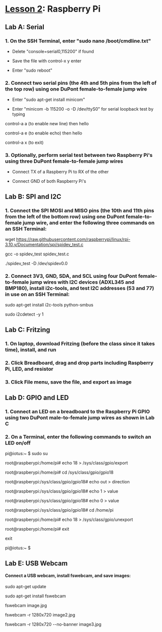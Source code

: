 # <a href="https://goo.gl/hRoMYW">Lesson 2</a>: Raspberry Pi

## Lab A: Serial

### 1. On the SSH Terminal, enter "sudo nano /boot/cmdline.txt"

* Delete "console=serial0,115200" if found

* Save the file with control-x y enter

* Enter "sudo reboot"

### 2. Connect two serial pins (the 4th and 5th pins from the left of the top row) using one DuPont female-to-female jump wire

* Enter "sudo apt-get install minicom"

* Enter "minicom -b 115200 -o -D /dev/ttyS0" for serial loopback test by typing

control-a a (to enable new line) then hello

control-a e (to enable echo) then hello

control-a x (to exit)

### 3. Optionally, perform serial test between two Raspberry Pi's using three DuPont female-to-female jump wires

* Connect TX of a Raspberry Pi to RX of the other

* Connect GND of both Raspberry Pi's

## Lab B: SPI and I2C

### 1. Connect the SPI MOSI and MISO pins (the 10th and 11th pins from the left of the bottom row) using one DuPont female-to-female jump wire, and enter the following three commands on an SSH Terminal:

wget https://raw.githubusercontent.com/raspberrypi/linux/rpi-3.10.y/Documentation/spi/spidev_test.c

gcc -o spidev_test spidev_test.c

./spidev_test -D /dev/spidev0.0

### 2. Connect 3V3, GND, SDA, and SCL using four DuPont female-to-female jump wires with I2C devices (ADXL345 and BMP180), install i2c-tools, and test I2C addresses (53 and 77) in use on an SSH Terminal:

sudo apt-get install i2c-tools python-smbus

sudo i2cdetect -y 1

## Lab C: Fritzing

### 1. On laptop, download Fritzing (before the class since it takes time), install, and run 

### 2. Click Breadboard, drag and drop parts including Raspberry Pi, LED, and resistor

### 3. Click File menu, save the file, and export as image

## Lab D: GPIO and LED

### 1. Connect an LED on a breadboard to the Raspberry Pi GPIO using two DuPont male-to-female jump wires as shown in Lab C

### 2. On a Terminal, enter the following commands to switch an LED on/off 

pi@iotus:~ $ sudo su

root@raspberypi:/home/pi# echo 18 > /sys/class/gpio/export

root@raspberypi:/home/pi# cd /sys/class/gpio/gpio18

root@raspberypi:/sys/class/gpio/gpio18# echo out > direction

root@raspberypi:/sys/class/gpio/gpio18# echo 1 > value

root@raspberypi:/sys/class/gpio/gpio18# echo 0 > value

root@raspberypi:/sys/class/gpio/gpio18# cd /home/pi

root@raspberypi:/home/pi# echo 18 > /sys/class/gpio/unexport

root@raspberypi:/home/pi# exit

exit

pi@iotus:~ $

## Lab E: USB Webcam

#### Connect a USB webcam, install fswebcam, and save images:

sudo apt-get update

sudo apt-get install fswebcam

fswebcam image.jpg

fswebcam -r 1280x720 image2.jpg

fswebcam -r 1280x720 --no-banner image3.jpg
